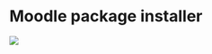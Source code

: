 Moodle package installer
========================

<a href="https://travis-ci.org/covex-nn/moodle-package/" target="_blank"><img src="https://travis-ci.org/covex-nn/moodle-package.png?branch=master" /></a>
